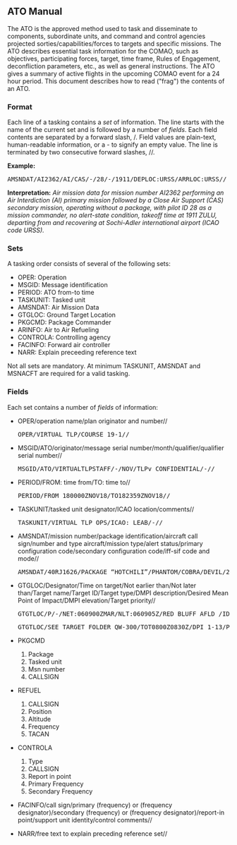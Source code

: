 <div id="column">

<div id="content">

<div id="pageContent">

## ATO Manual

The ATO is the approved method used to task and disseminate to components, subordinate units, and command and control agencies projected sorties/capabilities/forces to targets and specific missions.  The ATO describes essential task information for the COMAO, such as objectives, participating forces, target, time frame, Rules of Engagement, deconfliction parameters, etc., as well as general instructions. The ATO gives a summary of active flights in the upcoming COMAO event for a 24 hour period. This document describes how to read ("frag") the contents of an ATO.

### Format

Each line of a tasking contains a _set_ of information. The line starts with the name of the current set and is followed by a number of _fields_. Each field contents are separated by a forward slash, /. Field values are plain-text, human-readable information, or a - to signify an empty value. The line is terminated by two consecutive forward slashes, //.

**Example:**

<pre>AMSNDAT/AI2362/AI/CAS/-/28/-/1911/DEPLOC:URSS/ARRLOC:URSS//</pre>

**Interpretation:** _Air mission data for mission number AI2362 performing an Air Interdiction (AI) primary mission followed by a Close Air Support (CAS) secondary mission, operating without a package, with pilot ID 28 as a mission commander, no alert-state condition, takeoff time at 1911 ZULU, departing from and recovering at Sochi-Adler international airport (ICAO code URSS)._

### Sets

A tasking order consists of several of the following sets:

*   OPER: Operation
*   MSGID: Message identification
*   PERIOD: ATO from-to time
*   TASKUNIT: Tasked unit
*   AMSNDAT: Air Mission Data
*   GTGLOC: Ground Target Location
*   PKGCMD: Package Commander
*   ARINFO: Air to Air Refueling
*   CONTROLA: Controlling agency
*   FACINFO: Forward air controller
*   NARR: Explain preceeding  reference text

Not all sets are mandatory. At minimum TASKUNIT, AMSNDAT and MSNACFT are required for a valid tasking.

### Fields

Each set contains a number of _fields_ of information:

*   OPER/operation name/plan originator and number//
       
    <pre>OPER/VIRTUAL TLP/COURSE 19-1//</pre>

*   MSGID/ATO/originator/message serial number/month/qualifier/qualifier serial number//

    <pre>MSGID/ATO/VIRTUALTLPSTAFF/-/NOV/TLPv CONFIDENTIAL/-//</pre>

*   PERIOD/FROM: time from/TO: time to//

    <pre>PERIOD/FROM 180000ZNOV18/TO182359ZNOV18//</pre> 

*   TASKUNIT/tasked unit designator/ICAO location/comments//
    
    <pre>TASKUNIT/VIRTUAL TLP OPS/ICAO: LEAB/-//</pre>

*   AMSNDAT/mission number/package identification/aircraft call sign/number and type aircraft/mission type/alert status/primary configuration code/secondary configuration code/iff-sif code and mode//

    <pre>AMSNDAT/40RJ1626/PACKAGE “HOTCHILI”/PHANTOM/COBRA/DEVIL/2F16/2F16/2F16/AI/-/4GB12/-/-//</pre>
     
*   GTGLOC/Designator/Time on target/Not earlier than/Not later than/Target name/Target ID/Target type/DMPI description/Desired Mean Point of Impact/DMPI elevation/Target priority//

    <pre>GTGTLOC/P/-/NET:060900ZMAR/NLT:060905Z/RED BLUFF AFLD /ID:0992-00101DD001/-/DISPERSAL AREAS/DMPID:400948.0N1221406.0W/-/-//</pre>
    
    <pre>GTGTLOC/SEE TARGET FOLDER QW-300/TOT0800Z0830Z/DPI 1-13/PRIO GRADE 1/CDE1LOW/PGM/INSTANT//</pre>
    
*   PKGCMD
    1.  Package
    2.  Tasked unit
    3.  Msn number
    4.  CALLSIGN
    
*   REFUEL
    1.  CALLSIGN
    2.  Position
    3.  Altitude
    4.  Frequency
    5.  TACAN
    
*   CONTROLA
    1.  Type
    2.  CALLSIGN
    3.  Report in point
    4.  Primary Frequency
    5.  Secondary Frequency
    
*   FACINFO/call sign/primary (frequency) or (frequency designator)/secondary (frequency) or (frequency designator)/report-in point/support unit identity/control comments//
*   NARR/free text to explain preceding reference set//
   

</div>

</div>

</div>
